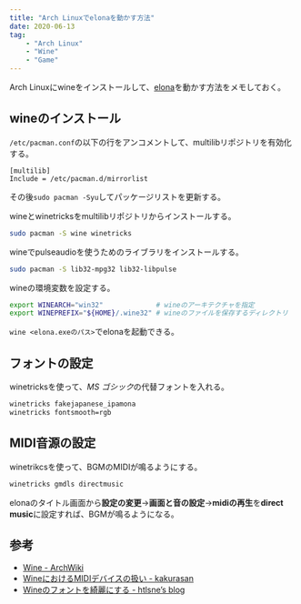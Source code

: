 ```yaml
---
title: "Arch Linuxでelonaを動かす方法"
date: 2020-06-13
tag:
    - "Arch Linux"
    - "Wine"
    - "Game"
---
```


Arch Linuxにwineをインストールして、[elona](http://ylvania.org/jp/elona/)を動かす方法をメモしておく。

## wineのインストール

`/etc/pacman.conf`の以下の行をアンコメントして、multilibリポジトリを有効化する。
```
[multilib]
Include = /etc/pacman.d/mirrorlist
```
その後`sudo pacman -Syu`してパッケージリストを更新する。

wineとwinetricksをmultilibリポジトリからインストールする。
```sh
sudo pacman -S wine winetricks
```

wineでpulseaudioを使うためのライブラリをインストールする。
```sh
sudo pacman -S lib32-mpg32 lib32-libpulse
```

wineの環境変数を設定する。
```sh
export WINEARCH="win32"             # wineのアーキテクチャを指定
export WINEPREFIX="${HOME}/.wine32" # wineのファイルを保存するディレクトリ
```

`wine <elona.exeのパス>`でelonaを起動できる。

## フォントの設定

winetricksを使って、*MS ゴシック*の代替フォントを入れる。
```sh
winetricks fakejapanese_ipamona
winetricks fontsmooth=rgb
```

## MIDI音源の設定

winetrikcsを使って、BGMのMIDIが鳴るようにする。
```sh
winetricks gmdls directmusic
```
elonaのタイトル画面から**設定の変更**->**画面と音の設定**->**midiの再生**を**direct music**に設定すれば、BGMが鳴るようになる。

## 参考

* [Wine - ArchWiki](https://wiki.archlinux.jp/index.php/Wine)
* [WineにおけるMIDIデバイスの扱い - kakurasan](https://kakurasan.blogspot.com/2016/01/midi-devices-in-wine.html)
* [Wineのフォントを綺麗にする - htlsne’s blog](https://htlsne.hatenablog.com/entry/2017/01/17/120802)
